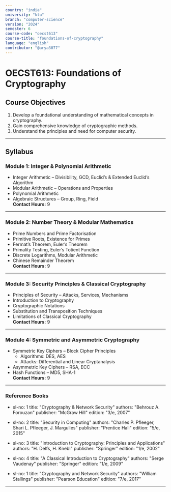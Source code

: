 ```yaml
---
country: "india"
university: "ktu"
branch: "computer-science"
version: "2024"
semester: 6
course-code: "oecst613"
course-title: "foundations-of-cryptography"
language: "english"
contributor: "@arya3077"
---
```


# OECST613: Foundations of Cryptography

## Course Objectives

1. Develop a foundational understanding of mathematical concepts in cryptography.  
2. Gain comprehensive knowledge of cryptographic methods.  
3. Understand the principles and need for computer security.  

---

## Syllabus

### Module 1: Integer & Polynomial Arithmetic  
- Integer Arithmetic – Divisibility, GCD, Euclid’s & Extended Euclid’s Algorithm  
- Modular Arithmetic – Operations and Properties  
- Polynomial Arithmetic  
- Algebraic Structures – Group, Ring, Field  
**Contact Hours:** 9

---

### Module 2: Number Theory & Modular Mathematics  
- Prime Numbers and Prime Factorisation  
- Primitive Roots, Existence for Primes  
- Fermat’s Theorem, Euler’s Theorem  
- Primality Testing, Euler’s Totient Function  
- Discrete Logarithms, Modular Arithmetic  
- Chinese Remainder Theorem  
**Contact Hours:** 9

---

### Module 3: Security Principles & Classical Cryptography  
- Principles of Security – Attacks, Services, Mechanisms  
- Introduction to Cryptography  
- Cryptographic Notations  
- Substitution and Transposition Techniques  
- Limitations of Classical Cryptography  
**Contact Hours:** 9

---

### Module 4: Symmetric and Asymmetric Cryptography  
- Symmetric Key Ciphers – Block Cipher Principles  
  - Algorithms: DES, AES  
  - Attacks: Differential and Linear Cryptanalysis  
- Asymmetric Key Ciphers – RSA, ECC  
- Hash Functions – MD5, SHA-1  
**Contact Hours:** 9



---

### Reference Books
  - sl-no: 1
    title: "Cryptography & Network Security"
    authors: "Behrouz A. Forouzan"
    publisher: "McGraw Hill"
    edition: "3/e, 2007"

  - sl-no: 2
    title: "Security in Computing"
    authors: "Charles P. Pfleeger, Shari L. Pfleeger, J. Margulies"
    publisher: "Prentice Hall"
    edition: "5/e, 2015"

  - sl-no: 3
    title: "Introduction to Cryptography: Principles and Applications"
    authors: "H. Delfs, H. Knebl"
    publisher: "Springer"
    edition: "1/e, 2002"

  - sl-no: 4
    title: "A Classical Introduction to Cryptography"
    authors: "Serge Vaudenay"
    publisher: "Springer"
    edition: "1/e, 2009"

  - sl-no: 1
    title: "Cryptography and Network Security"
    authors: "William Stallings"
    publisher: "Pearson Education"
    edition: "7/e, 2017"

---

